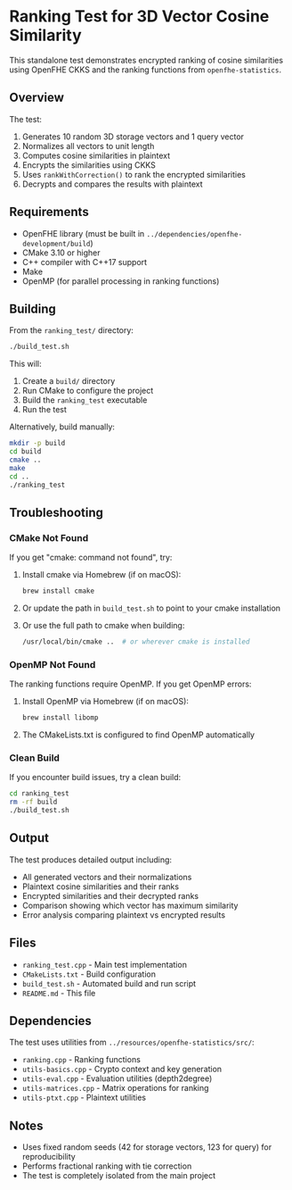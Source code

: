 # Ranking Test for 3D Vector Cosine Similarity

This standalone test demonstrates encrypted ranking of cosine similarities using OpenFHE CKKS and the ranking functions from `openfhe-statistics`.

## Overview

The test:
1. Generates 10 random 3D storage vectors and 1 query vector
2. Normalizes all vectors to unit length
3. Computes cosine similarities in plaintext
4. Encrypts the similarities using CKKS
5. Uses `rankWithCorrection()` to rank the encrypted similarities
6. Decrypts and compares the results with plaintext

## Requirements

- OpenFHE library (must be built in `../dependencies/openfhe-development/build`)
- CMake 3.10 or higher
- C++ compiler with C++17 support
- Make
- OpenMP (for parallel processing in ranking functions)

## Building

From the `ranking_test/` directory:

```bash
./build_test.sh
```

This will:
1. Create a `build/` directory
2. Run CMake to configure the project
3. Build the `ranking_test` executable
4. Run the test

Alternatively, build manually:

```bash
mkdir -p build
cd build
cmake ..
make
cd ..
./ranking_test
```

## Troubleshooting

### CMake Not Found

If you get "cmake: command not found", try:

1. Install cmake via Homebrew (if on macOS):
   ```bash
   brew install cmake
   ```

2. Or update the path in `build_test.sh` to point to your cmake installation

3. Or use the full path to cmake when building:
   ```bash
   /usr/local/bin/cmake ..  # or wherever cmake is installed
   ```

### OpenMP Not Found

The ranking functions require OpenMP. If you get OpenMP errors:

1. Install OpenMP via Homebrew (if on macOS):
   ```bash
   brew install libomp
   ```

2. The CMakeLists.txt is configured to find OpenMP automatically

### Clean Build

If you encounter build issues, try a clean build:

```bash
cd ranking_test
rm -rf build
./build_test.sh
```

## Output

The test produces detailed output including:
- All generated vectors and their normalizations
- Plaintext cosine similarities and their ranks
- Encrypted similarities and their decrypted ranks
- Comparison showing which vector has maximum similarity
- Error analysis comparing plaintext vs encrypted results

## Files

- `ranking_test.cpp` - Main test implementation
- `CMakeLists.txt` - Build configuration
- `build_test.sh` - Automated build and run script
- `README.md` - This file

## Dependencies

The test uses utilities from `../resources/openfhe-statistics/src/`:
- `ranking.cpp` - Ranking functions
- `utils-basics.cpp` - Crypto context and key generation
- `utils-eval.cpp` - Evaluation utilities (depth2degree)
- `utils-matrices.cpp` - Matrix operations for ranking
- `utils-ptxt.cpp` - Plaintext utilities

## Notes

- Uses fixed random seeds (42 for storage vectors, 123 for query) for reproducibility
- Performs fractional ranking with tie correction
- The test is completely isolated from the main project
